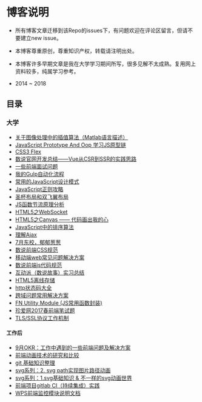 # 博客说明

- 所有博客文章迁移到该Repo的issues下，有问题欢迎在评论区留言，但请不要建立new issue。

- 本博客尊重原创，尊重知识产权，转载请注明出处。

- 本博客许多早期文章是我在大学学习期间所写，很多见解不太成熟。复用网上资料较多，纯属学习参考。

- 2014 ~ 2018

## 目录

### 大学
- [关于图像处理中的插值算法（Matlab语言描述）](https://github.com/WarpPrism/Blog/issues/1)
- [JavaScript Prototype And Oop 学习JS原型链](https://github.com/WarpPrism/Blog/issues/2)
- [CSS3 Flex](https://github.com/WarpPrism/Blog/issues/3)
- [数说官网开发总结——Vue从CSR到SSR的实践思路](https://github.com/WarpPrism/Blog/issues/4)
- [一些前端面试问题](https://github.com/WarpPrism/Blog/issues/5)
- [我的Gulp自动化流程](https://github.com/WarpPrism/Blog/issues/6)
- [常用的JavaScript设计模式](https://github.com/WarpPrism/Blog/issues/7)
- [JavaScript正则攻略](https://github.com/WarpPrism/Blog/issues/8)
- [圣杯布局和双飞翼布局](https://github.com/WarpPrism/Blog/issues/9)
- [JS函数节流原理分析](https://github.com/WarpPrism/Blog/issues/10)
- [HTML5之WebSocket](https://github.com/WarpPrism/Blog/issues/11)
- [HTML5之Canvas —— 代码画出我的心](https://github.com/WarpPrism/Blog/issues/12)
- [JavaScript中的排序算法](https://github.com/WarpPrism/Blog/issues/13)
- [理解Ajax](https://github.com/WarpPrism/Blog/issues/14)
- [7月东校，郁郁葱葱](https://github.com/WarpPrism/Blog/issues/15)
- [数说前端CSS规范](https://github.com/WarpPrism/Blog/issues/16)
- [移动端web常见问题解决方案](https://github.com/WarpPrism/Blog/issues/17)
- [数说前端js代码规范](https://github.com/WarpPrism/Blog/issues/18)
- [互动派（数说故事）实习总结](https://github.com/WarpPrism/Blog/issues/19)
- [HTML5离线存储](https://github.com/WarpPrism/Blog/issues/20)
- [http状态码大全](https://github.com/WarpPrism/Blog/issues/21)
- [跨域问题常用解决方案](https://github.com/WarpPrism/Blog/issues/25)
- [FN Utility Module (JS常用函数封装) ](https://github.com/WarpPrism/Blog/issues/26)
- [珍爱网2017春前端笔试题](https://github.com/WarpPrism/Blog/issues/27)
- [TLS/SSL协议工作机制](https://github.com/WarpPrism/Blog/issues/28)

#### 工作后
- [9月OKR：工作中遇到的一些前端问题及解决方案](https://github.com/WarpPrism/Blog/issues/32)
- [前端动画技术的研究和比较](https://github.com/WarpPrism/Blog/issues/33)
- [git 基础知识整理](https://github.com/WarpPrism/Blog/issues/34)
- [svg系列：2. svg path实现图片路径动画](https://github.com/WarpPrism/Blog/issues/35)
- [svg系列：1.svg基础知识 & 不一样的svg动画世界](https://github.com/WarpPrism/Blog/issues/36)
- [前端项目gitlab CI（持续集成）实践](https://github.com/WarpPrism/Blog/issues/38)
- [WPS前端监控模块说明文档](https://github.com/WarpPrism/Blog/issues/39)

